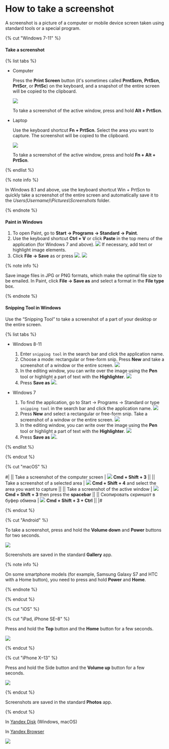 # How to take a screenshot

A screenshot is a picture of a computer or mobile device screen taken using standard tools or a special program.

{% cut "Windows 7-11" %}

#### Take a screenshot

{% list tabs %}

- Computer

  Press the **Print Screen** button (it's sometimes called **PrntScrn**, **PrtScn**, **PrtScr**, or **PrtSc**) on the keyboard, and a snapshot of the entire screen will be copied to the clipboard.
  
  ![](../assets/usefull-tips/screenshot/windows/klava10.png)
  
  To take a screenshot of the active window, press and hold **Alt + PrtScn**.

- Laptop

  Use the keyboard shortcut **Fn + PrtScn**. Select the area you want to capture. The screenshot will be copied to the clipboard.
  
  ![](../assets/usefull-tips/screenshot/windows/klava11.png)
  
  To take a screenshot of the active window, press and hold **Fn + Alt + PrtScn**.

{% endlist %}

{% note info %}

 In Windows 8.1 and above, use the keyboard shortcut Win + PrtScn to quickly take a screenshot of the entire screen and automatically save it to the _Users\(Username)\Pictures\Screenshots_ folder.

{% endnote %}

#### Paint in Windows

1. To open Paint, go to **Start → Programs → Standard → Paint**.
2. Use the keyboard shortcut **Ctrl + V** or click **Paste** in the top menu of the application (for Windows 7 and above).
![](../assets/usefull-tips/screenshot/windows/scissors-paste.png)
If necessary, add text or highlight image elements.
3. Click **File → Save** as or press ![](../assets/usefull-tips/screenshot/windows/save-button.png).
![](../assets/usefull-tips/screenshot/windows/scissors-save3.png)

{% note info %}

Save image files in JPG or PNG formats, which make the optimal file size to be emailed. In Paint, click **File → Save as** and select a format in the **File type** box.

{% endnote %}

#### Snipping Tool in Windows

Use the “Snipping Tool” to take a screenshot of a part of your desktop or the entire screen.

{% list tabs %}

- Windows 8-11

  1. Enter `snipping tool` in the search bar and click the application name.
  2. Choose a mode: rectangular or free-form snip. Press **New** and take a screenshot of a window or the entire screen.
  ![](../assets/usefull-tips/screenshot/windows/scissors-form-w11.png)
  3. In the editing window, you can write over the image using the **Pen** tool or highlight a part of text with the **Highlighter**.
  ![](../assets/usefull-tips/screenshot/windows/scissors-mark-w11.png)
  4. Press **Save as** ![](../assets/usefull-tips/screenshot/windows/save-button-w11.png).

- Windows 7

  1. To find the application, go to Start → Programs → Standard or type `snipping tool` in the search bar and click the application name.
  ![](../assets/usefull-tips/screenshot/windows/scissors.png)
  2. Press **New** and select a rectangular or free-form snip. Take a screenshot of a window or the entire screen.
  ![](../assets/usefull-tips/screenshot/windows/scissors-form.png)
  3. In the editing window, you can write over the image using the **Pen** tool or highlight a part of text with the **Highlighter**.
  ![](../assets/usefull-tips/screenshot/windows/scissors-mark.png)
  4. Press **Save as** ![](../assets/usefull-tips/screenshot/windows/save-button.png).

{% endlist %}

{% endcut %}

{% cut "macOS" %}

#|
|| Take a screenshot of the computer screen | ![](../assets/usefull-tips/screenshot/macos/looped-square.png) **Cmd + Shift + 3** ||
|| Take a screenshot of a selected area | ![](../assets/usefull-tips/screenshot/macos/looped-square.png) **Cmd + Shift + 4** and select the area you want to capture ||
|| Take a screenshot of the active window | ![](../assets/usefull-tips/screenshot/macos/looped-square.png) **Cmd + Shift + 3** then press the **spacebar** ||
|| Скопировать скриншот в буфер обмена | ![](../assets/usefull-tips/screenshot/macos/looped-square.png) **Cmd + Shift + 3 + Ctrl** ||
|#

{% endcut %}

{% cut "Android" %}

To take a screenshot, press and hold the **Volume down** and **Power** buttons for two seconds.

![](../assets/usefull-tips/screenshot/android/scn-android.png)

Screenshots are saved in the standard **Gallery** app.

{% note info %}

On some smartphone models (for example, Samsung Galaxy S7 and HTC with a Home button), you need to press and hold **Power** and **Home**.

{% endnote %}

{% endcut %}

{% cut "iOS" %}

{% cut "iPad, iPhone SE–8" %}

Press and hold the **Top** button and the **Home** button for a few seconds.

![](../assets/usefull-tips/screenshot/ios/scn-iphone-7.png)

{% endcut %}

{% cut "iPhone X–13" %}

Press and hold the Side button and the **Volume up** button for a few seconds.

![](../assets/usefull-tips/screenshot/ios/scn-ios.png)

{% endcut %}

Screenshots are saved in the standard **Photos** app.

{% endcut %}

In [Yandex Disk](https://yandex.com/support/disk-desktop-windows/screenshots.html) (Windows, macOS)

In [Yandex Browser](https://yandex.com/support/browser/working-with-files/screenshots.html)

[![](../assets/buttons/contact-support.svg)](../troubleshooting/troubleshooting.md#not_working_properly)